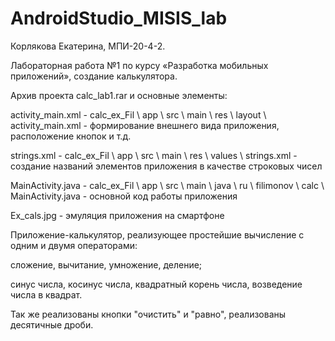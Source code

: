 # AndroidStudio_MISIS_lab
Корлякова Екатерина, МПИ-20-4-2.

 Лабораторная работа №1 по курсу «Разработка мобильных приложений», создание калькулятора.

Архив проекта calc_lab1.rar и основные элементы:

activity_main.xml - calc_ex_Fil \ app \ src \ main \ res \ layout \ activity_main.xml - формирование внешнего вида приложения, расположение кнопок и т.д.

strings.xml - calc_ex_Fil \ app \ src \ main \ res \ values \ strings.xml - создание названий элементов приложения в качестве строковых чисел

MainActivity.java - calc_ex_Fil \ app \ src \ main \ java \ ru \ filimonov \ calc \ MainActivity.java - основной код работы приложения

Ex_cals.jpg - эмуляция приложения на смартфоне

Приложение-калькулятор, реализующее простейшие вычисление с одним и двумя операторами:

сложение, вычитание, умножение, деление;

синус числа, косинус числа, квадратный корень числа, возведение числа в квадрат.

Так же реализованы кнопки "очистить" и "равно", реализованы десятичные дроби.
